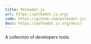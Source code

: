 ```yaml
---
title: Polkadot.js
url: https://polkadot.js.org/
code: https://github.com/polkadot-js/
docs: https://polkadot.js.org/docs/
---
```


A collection of developers tools.